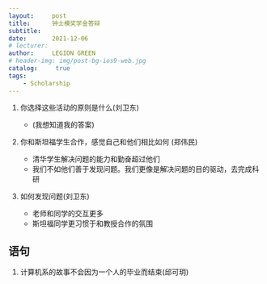 ```yaml
---
layout:     post
title:      钟士模奖学金答辩
subtitle:   
date:       2021-12-06
# lecturer: 
author:     LEGION GREEN
# header-img: img/post-bg-ios9-web.jpg
catalog: 	 true
tags: 
    - Scholarship
---
```


1. 你选择这些活动的原则是什么(刘卫东)
   - (我想知道我的答案)

2. 你和斯坦福学生合作，感觉自己和他们相比如何 (郑伟民)
   - 清华学生解决问题的能力和勤奋超过他们
   - 我们不如他们善于发现问题。我们更像是解决问题的目的驱动，去完成科研


3. 如何发现问题(刘卫东)
   - 老师和同学的交互更多
   - 斯坦福同学更习惯于和教授合作的氛围

## 语句
1. 计算机系的故事不会因为一个人的毕业而结束(邱可玥)

